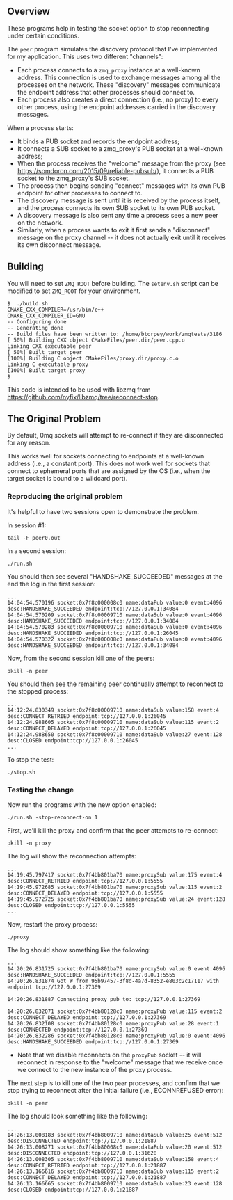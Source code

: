 ## Overview
These programs help in testing the socket option to stop reconnecting under certain conditions. 

The `peer` program simulates the discovery protocol that I've implemented for my application.  This uses two different "channels":

- Each process connects to a `zmq_proxy` instance at a well-known address.  This connection is used to exchange messages among all the processes on the network.  These "discovery" messages communicate the endpoint address that other processes should connect to.
- Each process also creates a direct connection (i.e., no proxy) to every other process, using the endpoint addresses carried in the discovery messages.

When a process starts:

 - It binds a PUB socket and records the endpoint address; 
 - It connects a SUB socket to a zmq_proxy's PUB socket at a well-known address;
- When the process receives the "welcome" message from the proxy (see <https://somdoron.com/2015/09/reliable-pubsub/>), it connects a PUB socket to the zmq_proxy's SUB socket.
- The process then begins sending "connect" messages with its own PUB endpoint for other processes to connect to.
 - The discovery message is sent until it is received by the process itself, and the process connects its own SUB socket to its own PUB socket.
 - A discovery message is also sent any time a process sees a new peer on the network.
- Similarly, when a process wants to exit it first sends a "disconnect" message on the proxy channel -- it does not actually exit until it receives its own disconnect message.

## Building
You will need to set `ZMQ_ROOT` before building.  The `setenv.sh` script can be modified to set `ZMQ_ROOT` for your environment.

```
$  ./build.sh
CMAKE_CXX_COMPILER=/usr/bin/c++
CMAKE_CXX_COMPILER_ID=GNU
-- Configuring done
-- Generating done
-- Build files have been written to: /home/btorpey/work/zmqtests/3186
[ 50%] Building CXX object CMakeFiles/peer.dir/peer.cpp.o
Linking CXX executable peer
[ 50%] Built target peer
[100%] Building C object CMakeFiles/proxy.dir/proxy.c.o
Linking C executable proxy
[100%] Built target proxy
$  
```

This code is intended to be used with libzmq from <https://github.com/nyfix/libzmq/tree/reconnect-stop>.

## The Original Problem
By default, 0mq sockets will attempt to re-connect if they are disconnected for any reason.

This works well for sockets connecting to endpoints at a well-known address (i.e., a constant port).  This does not work well for sockets that connect to ephemeral ports that are assigned by the OS (i.e., when the target socket is bound to a wildcard port).  

### Reproducing the original problem
It's helpful to have two sessions open to demonstrate the problem.

In session #1:

```
tail -F peer0.out
```

In a second session:

```
./run.sh
```

You should then see several "HANDSHAKE_SUCCEEDED" messages at the end the log in the first session:

```
...
14:04:54.570196	socket:0x7f8c000008c0 name:dataPub value:0 event:4096 desc:HANDSHAKE_SUCCEEDED endpoint:tcp://127.0.0.1:34084
14:04:54.570209	socket:0x7f8c00009710 name:dataSub value:0 event:4096 desc:HANDSHAKE_SUCCEEDED endpoint:tcp://127.0.0.1:34084
14:04:54.570283	socket:0x7f8c00009710 name:dataSub value:0 event:4096 desc:HANDSHAKE_SUCCEEDED endpoint:tcp://127.0.0.1:26045
14:04:54.570322	socket:0x7f8c000008c0 name:dataPub value:0 event:4096 desc:HANDSHAKE_SUCCEEDED endpoint:tcp://127.0.0.1:34084
```
 
Now, from the second session kill one of the peers:

```
pkill -n peer
```

You should then see the remaining peer continually attempt to reconnect to the stopped process:

```
...
14:12:24.830349	socket:0x7f8c00009710 name:dataSub value:158 event:4 desc:CONNECT_RETRIED endpoint:tcp://127.0.0.1:26045
14:12:24.988605	socket:0x7f8c00009710 name:dataSub value:115 event:2 desc:CONNECT_DELAYED endpoint:tcp://127.0.0.1:26045
14:12:24.988650	socket:0x7f8c00009710 name:dataSub value:27 event:128 desc:CLOSED endpoint:tcp://127.0.0.1:26045
...
```

To stop the test:

    ./stop.sh

### Testing the change

Now run the programs with the new option enabled:

    ./run.sh -stop-reconnect-on 1
    
First, we'll kill the proxy and confirm that the peer attempts to re-connect:

    pkill -n proxy    

The log will show the reconnection attempts:

```
...
14:19:45.797417	socket:0x7f4bb801ba70 name:proxySub value:175 event:4 desc:CONNECT_RETRIED endpoint:tcp://127.0.0.1:5555
14:19:45.972685	socket:0x7f4bb801ba70 name:proxySub value:115 event:2 desc:CONNECT_DELAYED endpoint:tcp://127.0.0.1:5555
14:19:45.972725	socket:0x7f4bb801ba70 name:proxySub value:24 event:128 desc:CLOSED endpoint:tcp://127.0.0.1:5555
...
```

Now, restart the proxy process:

    ./proxy
    
The log should show something like the following:

```
...
14:20:26.831725	socket:0x7f4bb801ba70 name:proxySub value:0 event:4096 desc:HANDSHAKE_SUCCEEDED endpoint:tcp://127.0.0.1:5555
14:20:26.831874	Got W from 95b97457-3f8d-4a7d-8352-e803c2c17117 with endpoint tcp://127.0.0.1:27369

14:20:26.831887	Connecting proxy pub to: tcp://127.0.0.1:27369

14:20:26.832071	socket:0x7f4bb80128c0 name:proxyPub value:115 event:2 desc:CONNECT_DELAYED endpoint:tcp://127.0.0.1:27369
14:20:26.832108	socket:0x7f4bb80128c0 name:proxyPub value:28 event:1 desc:CONNECTED endpoint:tcp://127.0.0.1:27369
14:20:26.832286	socket:0x7f4bb80128c0 name:proxyPub value:0 event:4096 desc:HANDSHAKE_SUCCEEDED endpoint:tcp://127.0.0.1:27369
```

- Note that we disable reconnects on the `proxyPub` socket -- it will reconnect in response to the "welcome" message that we receive once we connect to the new instance of the proxy process.

The next step is to kill one of the two `peer` processes, and confirm that we stop trying to reconnect after the initial failure (i.e., ECONNREFUSED error):

    pkill -n peer
    
The log should look something like the following:

```
...
14:26:13.008183	socket:0x7f4bb8009710 name:dataSub value:25 event:512 desc:DISCONNECTED endpoint:tcp://127.0.0.1:21887
14:26:13.008271	socket:0x7f4bb80008c0 name:dataPub value:20 event:512 desc:DISCONNECTED endpoint:tcp://127.0.0.1:31628
14:26:13.008305	socket:0x7f4bb8009710 name:dataSub value:158 event:4 desc:CONNECT_RETRIED endpoint:tcp://127.0.0.1:21887
14:26:13.166616	socket:0x7f4bb8009710 name:dataSub value:115 event:2 desc:CONNECT_DELAYED endpoint:tcp://127.0.0.1:21887
14:26:13.166665	socket:0x7f4bb8009710 name:dataSub value:23 event:128 desc:CLOSED endpoint:tcp://127.0.0.1:21887
```
 
